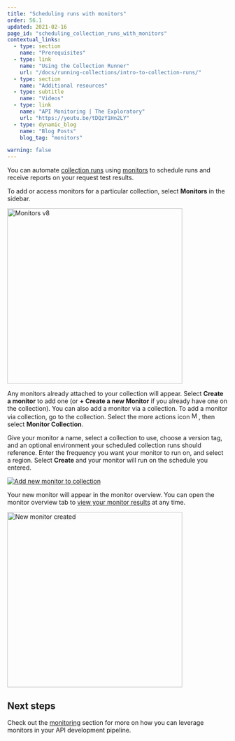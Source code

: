 ```yaml
---
title: "Scheduling runs with monitors"
order: 56.1
updated: 2021-02-16
page_id: "scheduling_collection_runs_with_monitors"
contextual_links:
  - type: section
    name: "Prerequisites"
  - type: link
    name: "Using the Collection Runner"
    url: "/docs/running-collections/intro-to-collection-runs/"
  - type: section
    name: "Additional resources"
  - type: subtitle
    name: "Videos"
  - type: link
    name: "API Monitoring | The Exploratory"
    url: "https://youtu.be/tDQzY1Hn2LY"
  - type: dynamic_blog
    name: "Blog Posts"
    blog_tag: "monitors"

warning: false
---
```


You can automate [collection runs](/docs/running-collections/intro-to-collection-runs/) using [monitors](/docs/monitoring-your-api/intro-monitors/) to schedule runs and receive reports on your request test results.

To add or access monitors for a particular collection, select __Monitors__ in the sidebar.

<img alt="Monitors v8" src="https://assets.postman.com/postman-docs/create-a-monitor-v8.jpg" height="400px"/>

Any monitors already attached to your collection will appear. Select __Create a monitor__ to add one (or __+ Create a new Monitor__ if you already have one on the collection). You can also add a monitor via a collection. To add a monitor via collection, go to the collection. Select the more actions icon <img alt="More actions icon" src="https://assets.postman.com/postman-docs/icon-more-actions-v9.jpg#icon" width="16px">, then select __Monitor Collection__.

Give your monitor a name, select a collection to use, choose a version tag, and an optional environment your scheduled collection runs should reference. Enter the frequency you want your monitor to run on, and select a region. Select __Create__ and your monitor will run on the schedule you entered.

[![Add new monitor to collection](https://assets.postman.com/postman-docs/create-new-monitor-overview-v8.jpg)](https://assets.postman.com/postman-docs/create-new-monitor-overview-v8.jpg)

Your new monitor will appear in the monitor overview. You can open the monitor overview tab to [view your monitor results](/docs/monitoring-your-api/viewing-monitor-results/) at any time.

<img alt ="New monitor created" src="https://assets.postman.com/postman-docs/new-monitor-created-v8.jpg" height ="400px"/>

## Next steps

Check out the [monitoring](/docs/monitoring-your-api/intro-monitors/) section for more on how you can leverage monitors in your API development pipeline.
